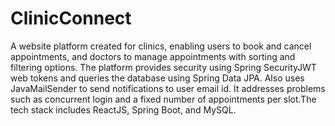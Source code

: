 # ClinicConnect

A website platform created for clinics, enabling users to book and cancel appointments, and doctors to 
manage appointments with sorting and filtering options. The platform provides security using Spring SecurityJWT web 
tokens and queries the database using Spring Data JPA. Also uses JavaMailSender to send notifications to user email id. 
It addresses problems such as concurrent login and a fixed number of appointments per slot.The tech stack includes 
ReactJS, Spring Boot, and MySQL.
